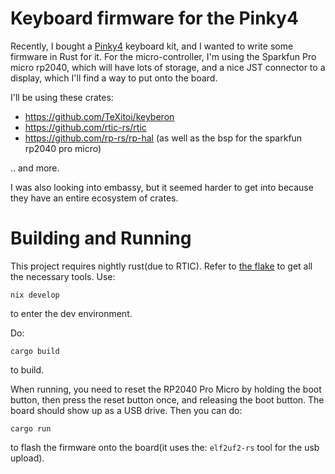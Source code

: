 # Keyboard firmware for the Pinky4
Recently, I bought a
[Pinky4](https://github.com/tamanishi/Pinky4/tree/master) keyboard
kit, and I wanted to write some firmware in Rust for it. For the
micro-controller, I'm using the Sparkfun Pro micro rp2040, which will
have lots of storage, and a nice JST connector to a display, which
I'll find a way to put onto the board.

I'll be using these crates:
- https://github.com/TeXitoi/keyberon
- https://github.com/rtic-rs/rtic
- https://github.com/rp-rs/rp-hal (as well as the bsp for the sparkfun rp2040 pro micro)

.. and more.

I was also looking into embassy, but it seemed harder to get into
because they have an entire ecosystem of crates.

# Building and Running
This project requires nightly rust(due to RTIC). Refer to [the
flake](./flake.nix) to get all the necessary tools. Use:
```
nix develop
```
to enter the dev environment.


Do:
```
cargo build
```

to build. 

When running, you need to reset the RP2040 Pro Micro by holding the
boot button, then press the reset button once, and releasing the boot
button. The board should show up as a USB drive. Then you can do:
```
cargo run
```

to flash the firmware onto the board(it uses the: `elf2uf2-rs` tool for the usb upload).
